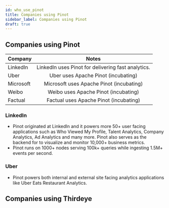 ```yaml
---
id: who_use_pinot
title: Companies using Pinot
sidebar_label: Companies using Pinot
draft: true
---
```


## Companies using Pinot

| Company        | Notes           |
| ------------- |:-------------:|
| LinkedIn      | LinkedIn uses Pinot for delivering fast analytics. |
| Uber      | Uber uses Apache Pinot (incubating)      |
| Microsoft | Microsoft uses Apache Pinot (incubating)      |
| Weibo     | Weibo uses Apache Pinot (incubating)              |
| Factual   | Factual uses Apache Pinot (incubating)              |

### LinkedIn

- Pinot originated at LinkedIn and it powers more 50+ user facing applications such as Who Viewed My Profile, Talent Analytics, Company Analytics, Ad Analytics and many more. Pinot also serves as the backend for to visualize and monitor 10,000+ business metrics.
- Pinot runs on 1000+ nodes serving 100k+ queries while ingesting 1.5M+ events per second.

### Uber

- Pinot powers both internal and external site facing analytics applications like Uber Eats Restaurant Analytics.

## Companies using Thirdeye
